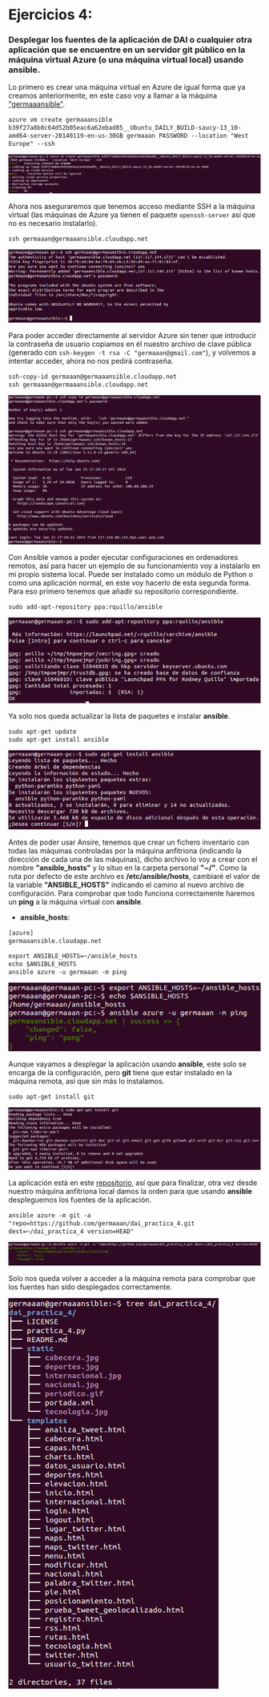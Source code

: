 # Ejercicios 4:
### Desplegar los fuentes de la aplicación de DAI o cualquier otra aplicación que se encuentre en un servidor git público en la máquina virtual Azure (o una máquina virtual local) usando ansible.

Lo primero es crear una máquina virtual en Azure de igual forma que ya creamos anteriormente, en este caso voy a llamar a la máquina ["germaaansible"](http://germaaansible.cloudapp.net/).

```
azure vm create germaaansible b39f27a8b8c64d52b05eac6a62ebad85__Ubuntu_DAILY_BUILD-saucy-13_10-amd64-server-20140119-en-us-30GB germaaan PASSWORD --location "West Europe" --ssh
```

![eje04_img01](imagenes/eje04_img01.png)

Ahora nos aseguraremos que tenemos acceso mediante SSH a la máquina virtual (las máquinas de Azure ya tienen el paquete `openssh-server` así que no es necesario instalarlo).

```
ssh germaaan@germaaansible.cloudapp.net
```

![eje04_img02](imagenes/eje04_img02.png)

Para poder acceder directamente al servidor Azure sin tener que introducir la contraseña de usuario copiamos en él nuestro archivo de clave pública (generado con `ssh-keygen -t rsa -C "germaaan@gmail.com"`), y volvemos a intentar acceder, ahora no nos pedirá contraseña.

```
ssh-copy-id germaaan@germaaansible.cloudapp.net
ssh germaaan@germaaansible.cloudapp.net
```

![eje04_img03](imagenes/eje04_img03.png)

Con Ansible vamos a poder ejecutar configuraciones en ordenadores remotos, así para hacer un ejemplo de su funcionamiento voy a instalarlo en mi propio sistema local. Puede ser instalado como un módulo de Python o como una aplicación normal, en este voy hacerlo de esta segunda forma. Para eso primero tenemos que añadir su repositorio correspondiente.

```
sudo add-apt-repository ppa:rquillo/ansible
```

![eje04_img04](imagenes/eje04_img04.png)

Ya solo nos queda actualizar la lista de paquetes e instalar **ansible**.

```
sudo apt-get update
sudo apt-get install ansible
```

![eje04_img05](imagenes/eje04_img05.png)

Antes de poder usar Ansire, tenemos que crear un fichero inventario con todas las máquinas controladas por la máquina anfitriona (indicando la dirección de cada una de las máquinas), dicho archivo lo voy a crear con el nombre **"ansible_hosts"** y lo situo en la carpeta personal **"~/"**. Como la ruta por defecto de este archivo es **/etc/ansible/hosts**, cambiaré el valor de la variable **"ANSIBLE_HOSTS"** indicando el camino al nuevo archivo de configuración. Para comprobar que todo funciona correctamente haremos un **ping** a la máquina virtual con **ansible**.

* **ansible_hosts**:

```
[azure]
germaaansible.cloudapp.net
```

```
export ANSIBLE_HOSTS=~/ansible_hosts
echo $ANSIBLE_HOSTS
ansible azure -u germaaan -m ping
```

![eje04_img06](imagenes/eje04_img06.png)

Aunque vayamos a desplegar la aplicación usando **ansible**, este solo se encarga de la configuración, pero **git** tiene que estar instalado en la máquina remota, así que sin más lo instalamos.

```
sudo apt-get install git
```

![eje04_img07](imagenes/eje04_img07.png)

La aplicación está en este [repositorio](https://github.com/germaaan/dai_practica_4), así que para finalizar, otra vez desde nuestro máquina anfitriona local damos la orden para que usando **ansible** despleguemos los fuentes de la aplicación.

```
ansible azure -m git -a "repo=https://github.com/germaaan/dai_practica_4.git dest=~/dai_practica_4 version=HEAD"
```

![eje04_img08](imagenes/eje04_img08.png)

Solo nos queda volver a acceder a la máquina remota para comprobar que los fuentes han sido desplegados correctamente.

![eje04_img09](imagenes/eje04_img09.png)
